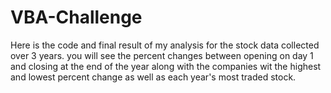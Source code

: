 # VBA-Challenge

Here is the code and final result of my analysis for the stock data collected over 3 years. you will see the percent changes between opening on day 1 and closing at the end of the year along with the companies wit the highest and lowest percent change as well as each year's most traded stock.
